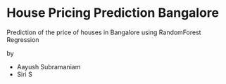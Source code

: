 # House Pricing Prediction Bangalore
Prediction of the price of houses in Bangalore using RandomForest Regression

by
- Aayush Subramaniam
- Siri S
